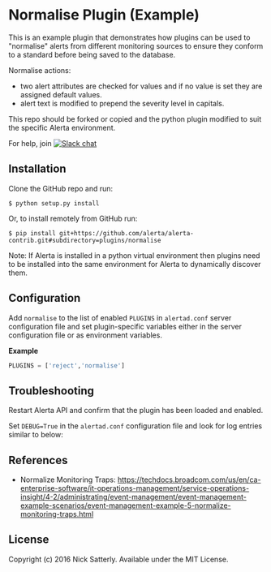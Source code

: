 Normalise Plugin (Example)
==========================

This is an example plugin that demonstrates how plugins can be used
to "normalise" alerts from different monitoring sources to ensure
they conform to a standard before being saved to the database.

Normalise actions:

  * two alert attributes are checked for values and if no value is set they are assigned default values.
  * alert text is modified to prepend the severity level in capitals.

This repo should be forked or copied and the python plugin modified to suit
the specific Alerta environment.

For help, join [![Slack chat](https://img.shields.io/badge/chat-on%20slack-blue?logo=slack)](https://slack.alerta.dev)

Installation
------------

Clone the GitHub repo and run:

    $ python setup.py install

Or, to install remotely from GitHub run:

    $ pip install git+https://github.com/alerta/alerta-contrib.git#subdirectory=plugins/normalise

Note: If Alerta is installed in a python virtual environment then plugins
need to be installed into the same environment for Alerta to dynamically
discover them.

Configuration
-------------

Add `normalise` to the list of enabled `PLUGINS` in `alertad.conf` server
configuration file and set plugin-specific variables either in the
server configuration file or as environment variables.

**Example**

```python
PLUGINS = ['reject','normalise']
```

Troubleshooting
---------------

Restart Alerta API and confirm that the plugin has been loaded and enabled.

Set `DEBUG=True` in the `alertad.conf` configuration file and look for log
entries similar to below:


References
----------

  * Normalize Monitoring Traps: https://techdocs.broadcom.com/us/en/ca-enterprise-software/it-operations-management/service-operations-insight/4-2/administrating/event-management/event-management-example-scenarios/event-management-example-5-normalize-monitoring-traps.html

License
-------

Copyright (c) 2016 Nick Satterly. Available under the MIT License.
